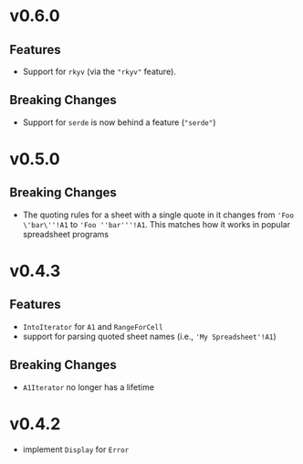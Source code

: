 # v0.6.0

## Features

* Support for `rkyv` (via the `"rkyv"` feature).

## **Breaking Changes**

* Support for `serde` is now behind a feature (`"serde"`)

# v0.5.0

## **Breaking Changes**

* The quoting rules for a sheet with a single quote in it changes from `'Foo \'bar\''!A1` to
  `'Foo ''bar'''!A1`.  This matches how it works in popular spreadsheet programs

# v0.4.3

## Features

* `IntoIterator` for `A1` and `RangeForCell`
* support for parsing quoted sheet names (i.e., `'My Spreadsheet'!A1`)

## **Breaking Changes**

* `A1Iterator` no longer has a lifetime

# v0.4.2

* implement `Display` for `Error`
